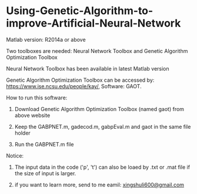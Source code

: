 # Using-Genetic-Algorithm-to-improve-Artificial-Neural-Network

Matlab version: R2014a or above

Two toolboxes are needed: Neural Network Toolbox and Genetic Algorithm Optimization Toolbox

Neural Network Toolbox has been available in latest Matlab version

Genetic Algorithm Optimization Toolbox can be accessed by: https://www.ise.ncsu.edu/people/kay/, Software: GAOT.

How to run this software:

1. Download Genetic Algorithm Optimization Toolbox (named gaot) from above website

2. Keep the GABPNET.m, gadecod.m, gabpEval.m and gaot in the same file holder

3. Run the GABPNET.m file

Notice:

1. The input data in the code ('p', 't') can also be loaed by .txt or .mat file if the size of input is larger.

2. if you want to learn more, send to me eamil: xingshuli600@gmail.com
